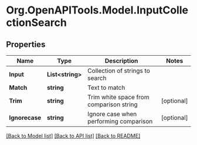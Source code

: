 # Org.OpenAPITools.Model.InputCollectionSearch
## Properties

Name | Type | Description | Notes
------------ | ------------- | ------------- | -------------
**Input** | **List&lt;string&gt;** | Collection of strings to search | 
**Match** | **string** | Text to match | 
**Trim** | **string** | Trim white space from comparison string | [optional] 
**Ignorecase** | **string** | Ignore case when performing comparison | [optional] 

[[Back to Model list]](../README.md#documentation-for-models) [[Back to API list]](../README.md#documentation-for-api-endpoints) [[Back to README]](../README.md)

